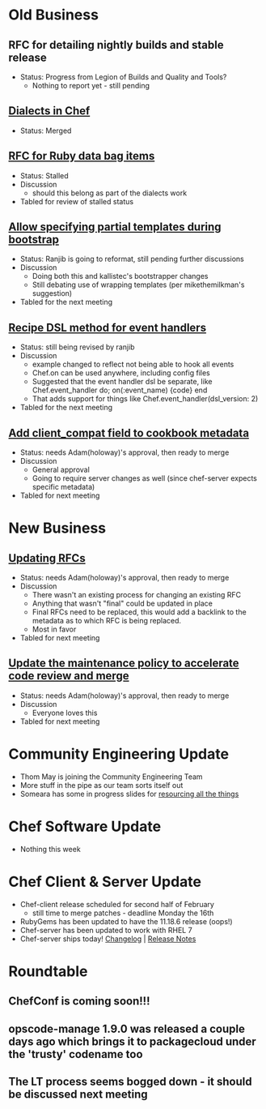 # Old Business
## RFC for detailing nightly builds and stable release
* Status: Progress from Legion of Builds and Quality and Tools?
  * Nothing to report yet - still pending

## [Dialects in Chef](https://github.com/chef/chef-rfc/pull/71)
* Status: Merged

## [RFC for Ruby data bag items](https://github.com/chef/chef-rfc/pull/79)      
* Status: Stalled 
* Discussion
  * should this belong as part of the dialects work
* Tabled for review of stalled status

## [Allow specifying partial templates during bootstrap](https://github.com/chef/chef-rfc/pull/82)
* Status: Ranjib is going to reformat, still pending further discussions
* Discussion
  *  Doing both this and kallistec's bootstrapper changes
  *  Still debating use of wrapping templates (per mikethemilkman's suggestion)
* Tabled for the next meeting
  
## [Recipe DSL method for event handlers](https://github.com/chef/chef-rfc/pull/83)
* Status: still being revised by ranjib
* Discussion
  * example changed to reflect not being able to hook all events
  * Chef.on can be used anywhere, including config files
  * Suggested that the event handler dsl be separate, like Chef.event_handler do; on(:event_name) {code} end
  * That adds support for things like Chef.event_handler(dsl_version: 2)
* Tabled for the next meeting

## [Add client_compat field to cookbook metadata](https://github.com/chef/chef-rfc/pull/84)
* Status: needs Adam(holoway)'s approval, then ready to merge
* Discussion
  * General approval
  * Going to require server changes as well (since chef-server expects specific metadata)
* Tabled for next meeting

# New Business

## [Updating RFCs](https://github.com/chef/chef-rfc/pull/85)
* Status: needs Adam(holoway)'s approval, then ready to merge
* Discussion
  * There wasn't an existing process for changing an existing RFC
  * Anything that wasn't "final" could be updated in place
  * Final RFCs need to be replaced, this would add a backlink to the metadata as to which RFC is being replaced.
  * Most in favor
* Tabled for next meeting

## [Update the maintenance policy to accelerate code review and merge](https://github.com/chef/chef-rfc/pull/88)
* Status: needs Adam(holoway)'s approval, then ready to merge
* Discussion
  * Everyone loves this 
* Tabled for next meeting

# Community Engineering Update
* Thom May is joining the Community Engineering Team
* More stuff in the pipe as our team sorts itself out
* Someara has some in progress slides for [resourcing all the things](http://www.slideshare.net/someara/cfgmgntcamp-2015)

# Chef Software Update
* Nothing this week

# Chef Client & Server Update
* Chef-client release scheduled for second half of February
  * still time to merge patches - deadline Monday the 16th
* RubyGems has been updated to have the 11.18.6 release (oops!)
* Chef-server has been updated to work with RHEL 7
* Chef-server ships today! [Changelog](https://github.com/chef/opscode-omnibus/blob/12.0.3/CHANGELOG.md) | [Release Notes](https://github.com/chef/opscode-omnibus/blob/12.0.3/RELEASE_NOTES.md)

# Roundtable
## ChefConf is coming soon!!!
## opscode-manage 1.9.0 was released a couple days ago which brings it to packagecloud under the 'trusty' codename too
## The LT process seems bogged down - it should be discussed next meeting
